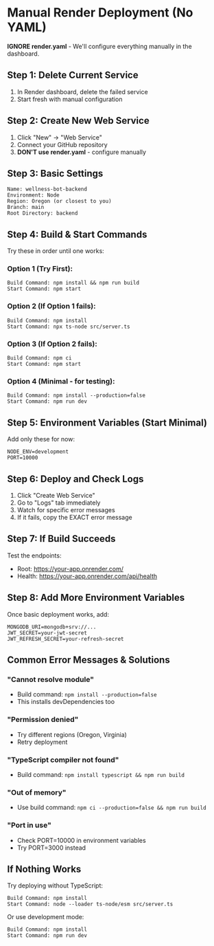 # Manual Render Deployment (No YAML)

**IGNORE render.yaml** - We'll configure everything manually in the dashboard.

## Step 1: Delete Current Service
1. In Render dashboard, delete the failed service
2. Start fresh with manual configuration

## Step 2: Create New Web Service
1. Click "New" → "Web Service"
2. Connect your GitHub repository
3. **DON'T use render.yaml** - configure manually

## Step 3: Basic Settings
```
Name: wellness-bot-backend
Environment: Node
Region: Oregon (or closest to you)
Branch: main
Root Directory: backend
```

## Step 4: Build & Start Commands
Try these in order until one works:

### Option 1 (Try First):
```
Build Command: npm install && npm run build
Start Command: npm start
```

### Option 2 (If Option 1 fails):
```
Build Command: npm install
Start Command: npx ts-node src/server.ts
```

### Option 3 (If Option 2 fails):
```
Build Command: npm ci
Start Command: npm start
```

### Option 4 (Minimal - for testing):
```
Build Command: npm install --production=false
Start Command: npm run dev
```

## Step 5: Environment Variables (Start Minimal)
Add only these for now:
```
NODE_ENV=development
PORT=10000
```

## Step 6: Deploy and Check Logs
1. Click "Create Web Service"
2. Go to "Logs" tab immediately
3. Watch for specific error messages
4. If it fails, copy the EXACT error message

## Step 7: If Build Succeeds
Test the endpoints:
- Root: https://your-app.onrender.com/
- Health: https://your-app.onrender.com/api/health

## Step 8: Add More Environment Variables
Once basic deployment works, add:
```
MONGODB_URI=mongodb+srv://...
JWT_SECRET=your-jwt-secret
JWT_REFRESH_SECRET=your-refresh-secret
```

## Common Error Messages & Solutions

### "Cannot resolve module"
- Build command: `npm install --production=false`
- This installs devDependencies too

### "Permission denied"
- Try different regions (Oregon, Virginia)
- Retry deployment

### "TypeScript compiler not found"
- Build command: `npm install typescript && npm run build`

### "Out of memory"
- Use build command: `npm ci --production=false && npm run build`

### "Port in use"
- Check PORT=10000 in environment variables
- Try PORT=3000 instead

## If Nothing Works
Try deploying without TypeScript:
```
Build Command: npm install
Start Command: node --loader ts-node/esm src/server.ts
```

Or use development mode:
```
Build Command: npm install
Start Command: npm run dev
```
